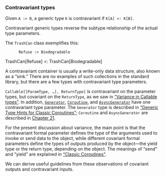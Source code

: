 ### Contravariant types

Given `A :> B`, a generic type `K` is contravariant if `K[A] <: K[B]`.

Contravariant generic types reverse the subtype relationship of the actual type parameters.

The `TrashCan` class exemplifies this:

          Refuse :> Biodegradable
TrashCan[Refuse] <: TrashCan[Biodegradable]

A contravariant container is usually a write-only data structure, also known as a “sink.” There are no examples of such collections in the standard library, but there are a few types with contravariant type parameters.

`Callable[[ParamType, …], ReturnType]` is contravariant on the parameter types, but covariant on the `ReturnType`, as we saw in [“Variance in Callable types”](ch08.html#callable_variance_sec). In addition, [`Generator`](https://fpy.li/15-32), [`Coroutine`](https://fpy.li/typecoro), and [`AsyncGenerator`](https://fpy.li/15-33) have one contravariant type parameter. The `Generator` type is described in [“Generic Type Hints for Classic Coroutines”](ch17.html#generic_classic_coroutine_types_sec); `Coroutine` and `AsyncGenerator` are described in [Chapter 21](ch21.html#async_ch).

For the present discussion about variance, the main point is that the contravariant formal parameter defines the type of the arguments used to invoke or send data to the object, while different covariant formal parameters define the types of outputs produced by the object—the yield type or the return type, depending on the object. The meanings of “send” and “yield” are explained in [“Classic Coroutines”](ch17.html#classic_coroutines_sec).

We can derive useful guidelines from these observations of covariant outputs and contravariant inputs.